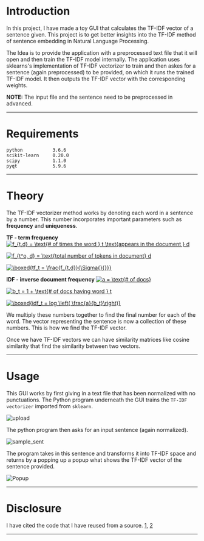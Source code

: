 # Introduction
In this project, I have made a toy GUI that calculates the TF-IDF vector of a sentence given. This project is to get better insights into the TF-IDF method of sentence embedding in Natural Language Processing.

The Idea is to provide the application with a preprocessed text file that it will open and then train the TF-IDF model internally. The application uses sklearns's implementation of TF-IDF vectorizer to train and then askes for a sentence (again preprocessed) to be provided, on which it runs the trained TF-IDF model. It then outputs the TF-IDF vector with the corresponding weights.

**NOTE:** The input file and the sentence need to be preprocessed in advanced.

---

# Requirements
```
python           3.6.6
scikit-learn     0.20.0
scipy            1.1.0
pyqt             5.9.6
```

---

# Theory
The TF-IDF vectorizer method works by denoting each word in a sentence by a number. This number incorporates important parameters such as **frequency** and **uniqueness**.

**TF - term frequency**
<a href="https://www.codecogs.com/eqnedit.php?latex=f_{t,d}&space;=&space;\text{&hash;&space;of&space;times&space;the&space;word&space;}&space;t&space;\text{appears&space;in&space;the&space;document&space;}&space;d" target="_blank"><img src="https://latex.codecogs.com/gif.latex?f_{t,d}&space;=&space;\text{&hash;&space;of&space;times&space;the&space;word&space;}&space;t&space;\text{appears&space;in&space;the&space;document&space;}&space;d" title="f_{t,d} = \text{# of times the word } t \text{appears in the document } d" /></a>

<a href="https://www.codecogs.com/eqnedit.php?latex=f_{t^o,&space;d}&space;=&space;\text{total&space;number&space;of&space;tokens&space;in&space;document}&space;d" target="_blank"><img src="https://latex.codecogs.com/gif.latex?f_{t^o,&space;d}&space;=&space;\text{total&space;number&space;of&space;tokens&space;in&space;document}&space;d" title="f_{t^o, d} = \text{total number of tokens in document} d" /></a>

<a href="https://www.codecogs.com/eqnedit.php?latex=\boxed{tf_t&space;=&space;\frac{f_{t,d}}{\Sigma{}{}}}" target="_blank"><img src="https://latex.codecogs.com/gif.latex?\boxed{tf_t&space;=&space;\frac{f_{t,d}}{\Sigma{}{}}}" title="\boxed{tf_t = \frac{f_{t,d}}{\Sigma{}{}}}" /></a>


**IDF - inverse document frequency**
<a href="https://www.codecogs.com/eqnedit.php?latex=a&space;=&space;\text{&hash;&space;of&space;docs}" target="_blank"><img src="https://latex.codecogs.com/gif.latex?a&space;=&space;\text{&hash;&space;of&space;docs}" title="a = \text{# of docs}" /></a>

<a href="https://www.codecogs.com/eqnedit.php?latex=b_t&space;=&space;1&space;&plus;&space;\text{&hash;&space;of&space;docs&space;having&space;word&space;}&space;t" target="_blank"><img src="https://latex.codecogs.com/gif.latex?b_t&space;=&space;1&space;&plus;&space;\text{&hash;&space;of&space;docs&space;having&space;word&space;}&space;t" title="b_t = 1 + \text{# of docs having word } t" /></a>

<a href="https://www.codecogs.com/eqnedit.php?latex=\boxed{idf_t&space;=&space;log&space;\left(&space;\frac{a}{b_t}\right)}" target="_blank"><img src="https://latex.codecogs.com/gif.latex?\boxed{idf_t&space;=&space;log&space;\left(&space;\frac{a}{b_t}\right)}" title="\boxed{idf_t = log \left( \frac{a}{b_t}\right)}" /></a>

We multiply these numbers together to find the final number for each of the word. The vector representing the sentence is now a collection of these numbers. This is how we find the TF-IDF vector.

Once we have TF-IDF vectors we can have similarity matrices like cosine similarity that find the similarity between two vectors.

---

# Usage
This GUI works by first giving in a text file that has been normalized with no punctuations. The Python program underneath the GUI trains the `TF-IDF vectorizer` imported from `sklearn`.

![upload](https://i.imgur.com/Y3vvqQr.png)

The python program then asks for an input sentence (again normalized).

![sample_sent](https://i.imgur.com/d9w1cL0.png)

The program takes in this sentence and transforms it into TF-IDF space and returns by a popping up a popup what shows the TF-IDF vector of the sentence provided.

![Popup](https://i.imgur.com/UtDC8zx.png)

---

# Disclosure
I have cited the code that I have reused from a source.
[1](pythonspot.com), [2](https://www.commonlounge.com/discussion/99e86c9c15bb4d23a30b111b23e7b7b1)

---
